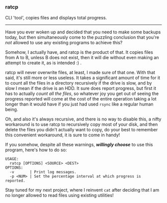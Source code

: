 ### ratcp
CLI 'tool', copies files and displays total progress.

------

Have you ever woken up and decided that you need to make some backups today, but then simultaneously come to the puzzling conclusion that you're *not* allowed to use any existing programs to achieve this?

Somehow, I actually have, and ratcp is the product of that. It copies files from A to B, unless B does not exist, then it will die without even making an attempt to create it, as is intended :) .

ratcp will never overwrite files, at least, I made sure of that one. With that said, it's still more or less useless. It takes a significant amount of time for it to count all the files in a directory recursively if the drive is slow, 
and by slow I mean if the drive is an HDD. It sure does report progress, but first it has to actually *count all the files*, so whatever joy you get out of seeing the progress reported will come at the cost of the entire operation taking
a lot longer than it would have if you just had used ```rsync``` like a regular human being.

Oh, and also it's always recursive, and there is no way to disable this, a nifty workaround is to use ratcp to recursively copy most of your disk, and then delete the files you didn't actually want to copy, do your best to remember this
convenient workaround, it is sure to come in handy!

If you somehow, despite all these warnings, ***willingly choose*** to use this program, here's how to do so:

```
USAGE:
  ratcp [OPTIONS] <SOURCE> <DEST>
OPTIONS:
  -v       | Print log messages.
  -p <NUM> | Set the percentage interval at which progress is reported.
```

Stay tuned for my next project, where I reinvent ```cat``` after deciding that I am no longer allowed to read files using existing utilities!
